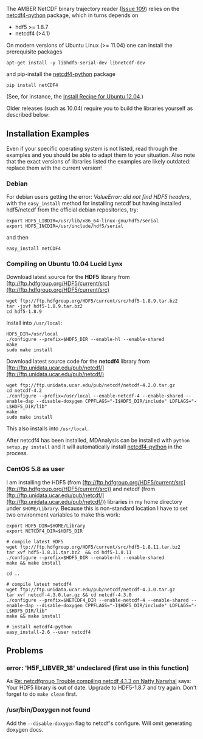 The AMBER NetCDF binary trajectory reader ([Issue 109](https://code.google.com/p/mdanalysis/issues/detail?id=109)) relies on the [netcdf4-python](https://github.com/Unidata/netcdf4-python) package, which in turns depends on
  * hdf5 >= 1.8.7
  * netcdf4 (>4.1)

On modern versions of Ubuntu Linux (>= 11.04) one can install the prerequisite packages
```
apt-get install -y libhdf5-serial-dev libnetcdf-dev
```
and pip-install the [netcdf4-python](https://github.com/Unidata/netcdf4-python) package
```
pip install netCDF4 
```
(See, for instance, the [Install Recipe for Ubuntu 12.04](InstallRecipes#Ubuntu_12.04_%22Precise_Pangolin%22).)


Older releases (such as 10.04) require you to build the libraries yourself as described below:

## Installation Examples ##
Even if your specific operating system is not listed, read through the examples and you should be able to adapt them to your situation. Also note that the exact versions of libraries listed the examples are likely outdated: replace them with the current version!

### Debian ###
For debian users getting the error: _ValueError: did not find HDF5 headers_, with the `easy_install` method for installing netcdf but having installed hdf5/netcdf from the official debian repositories, try:
```
export HDF5_LIBDIR=/usr/lib/x86_64-linux-gnu/hdf5/serial 
export HDF5_INCDIR=/usr/include/hdf5/serial
```
and then
```
easy_install netCDF4
```

### Compiling on Ubuntu 10.04 Lucid Lynx ###
Download latest source for the **HDF5** library from [ftp://ftp.hdfgroup.org/HDF5/current/src](ftp://ftp.hdfgroup.org/HDF5/current/src)
```
wget ftp://ftp.hdfgroup.org/HDF5/current/src/hdf5-1.8.9.tar.bz2
tar -jxvf hdf5-1.8.9.tar.bz2
cd hdf5-1.8.9
```
Install into `/usr/local`:
```
HDF5_DIR=/usr/local
./configure --prefix=$HDF5_DIR --enable-hl --enable-shared
make
sudo make install
```


Download latest source code for the **netcdf4** library from [ftp://ftp.unidata.ucar.edu/pub/netcdf/](ftp://ftp.unidata.ucar.edu/pub/netcdf/)
```
wget ftp://ftp.unidata.ucar.edu/pub/netcdf/netcdf-4.2.0.tar.gz
cd netcdf-4.2
./configure --prefix=/usr/local --enable-netcdf-4 --enable-shared --enable-dap --disable-doxygen CPPFLAGS="-I$HDF5_DIR/include" LDFLAGS="-L$HDF5_DIR/lib"
make
sudo make install
```
This also installs into `/usr/local`.

After netcdf4 has been installed, MDAnalysis can be installed with `python setup.py install` and it will automatically install [netcdf4-python](http://code.google.com/p/netcdf4-python/) in the process.

### CentOS 5.8 as user ###
I am installing the HDF5 (from [ftp://ftp.hdfgroup.org/HDF5/current/src](ftp://ftp.hdfgroup.org/HDF5/current/src)) and netcdf (from [ftp://ftp.unidata.ucar.edu/pub/netcdf/](ftp://ftp.unidata.ucar.edu/pub/netcdf/)) libraries in my home directory under `$HOME/Library`. Because this is non-standard location I have to set two environment variables to make this work:
```
export HDF5_DIR=$HOME/Library
export NETCDF4_DIR=$HDF5_DIR 

# compile latest HDF5
wget ftp://ftp.hdfgroup.org/HDF5/current/src/hdf5-1.8.11.tar.bz2
tar xvf hdf5-1.8.11.tar.bz2  && cd hdf5-1.8.11
./configure --prefix=$HDF5_DIR --enable-hl --enable-shared
make && make install

cd ..

# compile latest netcdf4
wget ftp://ftp.unidata.ucar.edu/pub/netcdf/netcdf-4.3.0.tar.gz
tar xvf netcdf-4.3.0.tar.gz && cd netcdf-4.3.0
./configure --prefix=$NETCDF4_DIR --enable-netcdf-4 --enable-shared --enable-dap --disable-doxygen CPPFLAGS="-I$HDF5_DIR/include" LDFLAGS="-L$HDF5_DIR/lib"
make && make install

# install netcdf4-python
easy_install-2.6 --user netcdf4
```


## Problems ##

### error: 'H5F\_LIBVER\_18' undeclared (first use in this function) ###
As [Re: netcdfgroup Trouble compiling netcdf 4.1.3 on Natty Narwhal](http://www.unidata.ucar.edu/mailing_lists/archives/netcdfgroup/2011/msg00241.html) says: Your HDF5 library is out of date. Upgrade to HDF5-1.8.7 and try again. Don't forget to do `make clean`
first.

### /usr/bin/Doxygen not found ###
Add the `--disable-doxygen` flag to netcdf's configure. Will omit generating doxygen docs.
